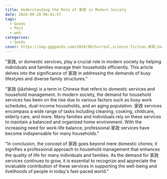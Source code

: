 ```yaml
---
title: Understanding the Role of 家政 in Modern Society
date: 2024-08-28 06:41:57
tags:
  - Goods
  - Post
  - web
categories:
  - Goods
cover: https://img.ggggoods.com/2024/08/Surreal,science fiction,家政,housekeeping,technology,tech,diagrams,renderings,colors_20240830_00001_.png
---
```


"家政, or domestic services, play a crucial role in modern society by helping individuals and families manage their households efficiently. This article delves into the significance of 家政 in addressing the demands of busy lifestyles and diverse family structures."

"家政 (jiāzhèng) is a term in Chinese that refers to domestic services and household management. In modern society, the demand for household services has been on the rise due to various factors such as busy work schedules, dual-income households, and an aging population. 家政 services encompass a wide range of tasks including cleaning, cooking, childcare, elderly care, and more. Many families and individuals rely on these services to maintain a balanced and organized home environment. With the increasing need for work-life balance, professional 家政 services have become indispensable for many households."

"In conclusion, the concept of 家政 goes beyond mere domestic chores; it signifies a professional approach to household management that enhances the quality of life for many individuals and families. As the demand for 家政 services continues to grow, it is essential to recognize and appreciate the invaluable contribution of these services in supporting the well-being and livelihoods of people in today's fast-paced world."
